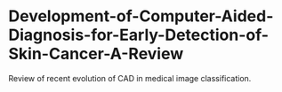 # Development-of-Computer-Aided-Diagnosis-for-Early-Detection-of-Skin-Cancer-A-Review
Review of recent evolution of CAD in medical image classification.
